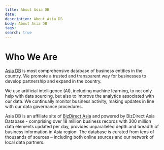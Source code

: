 ```yaml
---
title: About Asia DB
date:
description: About Asia DB
body: About Asia DB
tags: 
search: true
---
```

<h1>Who We Are</h1>

<a href="https://asiadb.net" target="_blank">Asia DB</a> is most comprehensive database of business entities in the country. We promote a trusted and transparent way for businesses to develop partnership and expand in the country.

We use artificial intelligence (AI), including machine learning, to not only help with data sourcing, but also to improve the analytics associated with our data. We continually monitor business activity, making updates in line with our data governance procedures. 

Asia DB is an affiliate site of <a href="https://bizdirectasia.com" target="_blank">BizDirect Asia</a> and powered by BizDirect Asia Database - comprising over 18 million business records with 300 million data elements updated per day, provides unparalleled depth and breadth of business information in Asia region. The database is curated from tens of thousands of sources – including both online sources and our network of local data partners.
